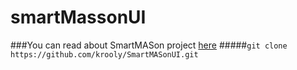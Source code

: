 # smartMassonUI
###You can read about SmartMASon project [here](https://github.com/gseteamproject/gseproject)
#####`git clone https://github.com/krooly/SmartMASonUI.git`

